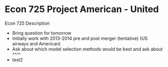 # Econ 725 Project **American - United**

Econ 725 Description 
- Bring question for tomorrow 
- Initially work with 2013-2014 pre and post merger (tentative) (US airways and American)
- Ask about which model selection methods would be best and ask about ^^^^
- test2


